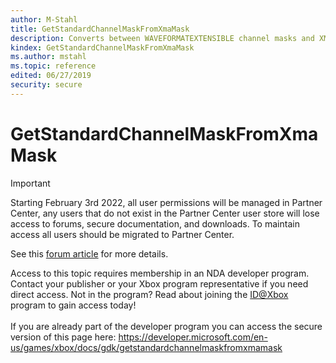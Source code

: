 ```yaml
---
author: M-Stahl
title: GetStandardChannelMaskFromXmaMask
description: Converts between WAVEFORMATEXTENSIBLE channel masks and XMA channel masks.
kindex: GetStandardChannelMaskFromXmaMask
ms.author: mstahl
ms.topic: reference
edited: 06/27/2019
security: secure
---
```


# GetStandardChannelMaskFromXmaMask
> [!IMPORTANT]
> Starting February 3rd 2022, all user permissions will be managed in Partner Center, any users that do not exist in the Partner Center user store will lose access to forums, secure documentation, and downloads. To maintain access all users should be migrated to Partner Center. <p></p>See this <a href="https://forums.xboxlive.com/articles/132187/breaking-change-user-access-for-forums-secure-docu.html">forum article</a> for more details.  

 Access to this topic requires membership in an NDA developer program. Contact your publisher or your Xbox program representative if you need direct access. Not in the program? Read about joining the <a href="https://www.xbox.com/Developers/id">ID@Xbox</a> program to gain access today!  <br/><br/>If you are already part of the developer program you can access the secure version of this page here: <a target="_blank" href="https://developer.microsoft.com/en-us/games/xbox/docs/gdk/getstandardchannelmaskfromxmamask">https://developer.microsoft.com/en-us/games/xbox/docs/gdk/getstandardchannelmaskfromxmamask</a>
